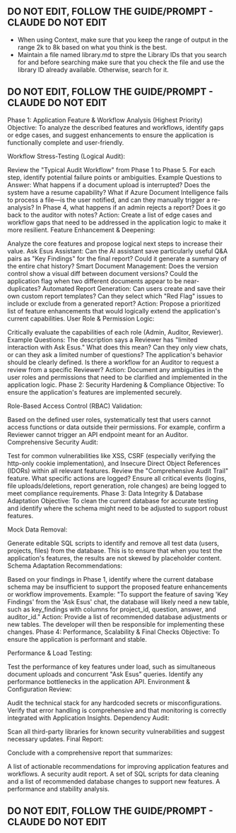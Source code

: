 
## DO NOT EDIT, FOLLOW THE GUIDE/PROMPT - CLAUDE DO NOT EDIT 

- When using Context, make sure that you keep the range of output in the range 2k to 8k based on what you think is the best.
- Maintain a file named library.md to stpre the Library IDs that you search for and before searching make sure that you check the file and use the library
ID already available. Otherwise, search for it.

## DO NOT EDIT, FOLLOW THE GUIDE/PROMPT - CLAUDE DO NOT EDIT 

Phase 1: Application Feature & Workflow Analysis (Highest Priority)
Objective: To analyze the described features and workflows, identify gaps or edge cases, and suggest enhancements to ensure the application is functionally complete and user-friendly.

Workflow Stress-Testing (Logical Audit):

Review the "Typical Audit Workflow" from Phase 1 to Phase 5. For each step, identify potential failure points or ambiguities.
Example Questions to Answer: What happens if a document upload is interrupted? Does the system have a resume capability? What if Azure Document Intelligence fails to process a file—is the user notified, and can they manually trigger a re-analysis? In Phase 4, what happens if an admin rejects a report? Does it go back to the auditor with notes?
Action: Create a list of edge cases and workflow gaps that need to be addressed in the application logic to make it more resilient.
Feature Enhancement & Deepening:

Analyze the core features and propose logical next steps to increase their value.
Ask Esus Assistant: Can the AI assistant save particularly useful Q&A pairs as "Key Findings" for the final report? Could it generate a summary of the entire chat history?
Smart Document Management: Does the version control show a visual diff between document versions? Could the application flag when two different documents appear to be near-duplicates?
Automated Report Generation: Can users create and save their own custom report templates? Can they select which "Red Flag" issues to include or exclude from a generated report?
Action: Propose a prioritized list of feature enhancements that would logically extend the application's current capabilities.
User Role & Permission Logic:

Critically evaluate the capabilities of each role (Admin, Auditor, Reviewer).
Example Questions: The description says a Reviewer has "limited interaction with Ask Esus." What does this mean? Can they only view chats, or can they ask a limited number of questions? The application's behavior should be clearly defined. Is there a workflow for an Auditor to request a review from a specific Reviewer?
Action: Document any ambiguities in the user roles and permissions that need to be clarified and implemented in the application logic.
Phase 2: Security Hardening & Compliance
Objective: To ensure the application's features are implemented securely.

Role-Based Access Control (RBAC) Validation:

Based on the defined user roles, systematically test that users cannot access functions or data outside their permissions. For example, confirm a Reviewer cannot trigger an API endpoint meant for an Auditor.
Comprehensive Security Audit:

Test for common vulnerabilities like XSS, CSRF (especially verifying the http-only cookie implementation), and Insecure Direct Object References (IDORs) within all relevant features.
Review the "Comprehensive Audit Trail" feature. What specific actions are logged? Ensure all critical events (logins, file uploads/deletions, report generation, role changes) are being logged to meet compliance requirements.
Phase 3: Data Integrity & Database Adaptation
Objective: To clean the current database for accurate testing and identify where the schema might need to be adjusted to support robust features.

Mock Data Removal:

Generate editable SQL scripts to identify and remove all test data (users, projects, files) from the database. This is to ensure that when you test the application's features, the results are not skewed by placeholder content.
Schema Adaptation Recommendations:

Based on your findings in Phase 1, identify where the current database schema may be insufficient to support the proposed feature enhancements or workflow improvements.
Example: "To support the feature of saving 'Key Findings' from the 'Ask Esus' chat, the database will likely need a new table, such as key_findings with columns for project_id, question, answer, and auditor_id."
Action: Provide a list of recommended database adjustments or new tables. The developer will then be responsible for implementing these changes.
Phase 4: Performance, Scalability & Final Checks
Objective: To ensure the application is performant and stable.

Performance & Load Testing:

Test the performance of key features under load, such as simultaneous document uploads and concurrent "Ask Esus" queries. Identify any performance bottlenecks in the application API.
Environment & Configuration Review:

Audit the technical stack for any hardcoded secrets or misconfigurations. Verify that error handling is comprehensive and that monitoring is correctly integrated with Application Insights.
Dependency Audit:

Scan all third-party libraries for known security vulnerabilities and suggest necessary updates.
Final Report:

Conclude with a comprehensive report that summarizes:

A list of actionable recommendations for improving application features and workflows.
A security audit report.
A set of SQL scripts for data cleaning and a list of recommended database changes to support new features.
A performance and stability analysis.


## DO NOT EDIT, FOLLOW THE GUIDE/PROMPT - CLAUDE DO NOT EDIT